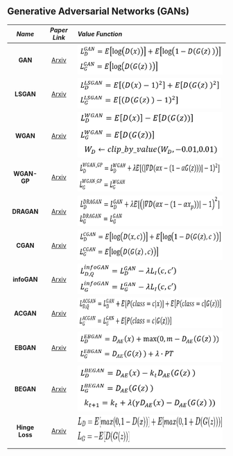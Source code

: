 ## Generative Adversarial Networks (GANs)

*Name* | *Paper Link* | *Value Function*
:---: | :---: | :--- |
**GAN** | [Arxiv](https://arxiv.org/abs/1406.2661) | <img src = 'images/equations/GAN.png' height = '70px'>
**LSGAN**| [Arxiv](https://arxiv.org/abs/1611.04076) | <img src = 'images/equations/LSGAN.png' height = '70px'>
**WGAN**| [Arxiv](https://arxiv.org/abs/1701.07875) | <img src = 'images/equations/WGAN.png' height = '105px'>
**WGAN-GP**| [Arxiv](https://arxiv.org/abs/1704.00028) | <img src = 'images/equations/WGAN_GP.png' height = '70px'>
**DRAGAN**| [Arxiv](https://arxiv.org/abs/1705.07215) | <img src = 'images/equations/DRAGAN.png' height = '70px'>
**CGAN**| [Arxiv](https://arxiv.org/abs/1411.1784) | <img src = 'images/equations/CGAN.png' height = '70px'>
**infoGAN**| [Arxiv](https://arxiv.org/abs/1606.03657) | <img src = 'images/equations/infoGAN.png' height = '70px'>
**ACGAN**| [Arxiv](https://arxiv.org/abs/1610.09585) | <img src = 'images/equations/ACGAN.png' height = '70px'>
**EBGAN**| [Arxiv](https://arxiv.org/abs/1609.03126) | <img src = 'images/equations/EBGAN.png' height = '70px'>
**BEGAN**| [Arxiv](https://arxiv.org/abs/1703.10717) | <img src = 'images/equations/BEGAN.png' height = '105px'> 
**Hinge Loss**| [Arxiv](https://arxiv.org/abs/1705.02894) | <img src = 'images/equations/Hinge.png' height = '70px'>
